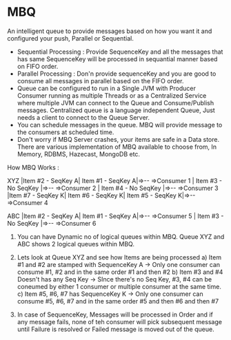 # MBQ
An intelligent queue to provide messages based on how you want it and configured your push, Parallel or Sequential.
* Sequential Processing : Provide SequenceKey and all the messages that has same SequenceKey will be processed in sequantial manner based on FIFO order.
* Parallel Processing : Don'n provide sequenceKey and you are good to consume all messages in parallel based on the FIFO order. 
* Queue can be configured to run in a Single JVM with Producer Consumer running as multiple Threads or as a Centralized Service where multiple JVM can connect to the Queue and Consume/Publish messages. Centralized queue is a language independent Queue, Just needs a client to connect to the Queue Server. 
* You can schedule messages in the queue. MBQ will provide message to the consumers at scheduled time.
* Don't worry if MBQ Server crashes, your items are safe in a Data store. There are various implementation of MBQ available to choose from, In Memory, RDBMS, Hazecast, MongoDB etc.


How MBQ Works : 

XYZ                  |Item #2 - SeqKey A| Item #1 - SeqKey A|=>--       =>Consumer 1
                                      | Item #3 - No SeqKey |=>--       =>Consumer 2
                                      | Item #4 - No SeqKey |=>--       =>Consumer 3
 |Item #7 - SeqKey K| Item #6 - SeqKey K| Item #5 - SeqKey K|=>--       =>Consumer 4
 


ABC                |Item #2 - SeqKey A| Item #1 - SeqKey A|=>--       =>Consumer 5
                                      | Item #3 - No SeqKey |=>--       =>Consumer 6

1. You can have Dynamic no of logical queues within MBQ. Queue XYZ and ABC shows 2 logical queues within MBQ. 
2. Lets look at Queue XYZ and see how Items are being processed 
  a) Item #1 and #2 are stamped with SequenceKey A  -> Only one consumer can consume #1, #2 and in the same order #1 and then #2
  b) Item #3 and #4 Doesn't has any Seq Key -> SInce there's no Seq Key, #3, #4 can be coneumed by either 1 consumer or multiple consumer at the same time. 
  c) Item #5, #6, #7 has SequenceKey K -> Only one consumer can consume #5, #6, #7 and in the same order #5 and then #6 and then #7
  
3. In case of SequenceKey, Messages will be processed in Order and if any message fails, none of teh consumer will pick subsequent message until Failure is resolved or Failed message is moved out of the queue. 

